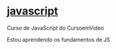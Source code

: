 # <a href="https://github.com/Wellyson-Alcantara/javascript">javascript</a>
 <p>Curso de JavaScript do CursoemVideo</p>
 <p>Estou aprendendo os fundamentos de JS</p>
